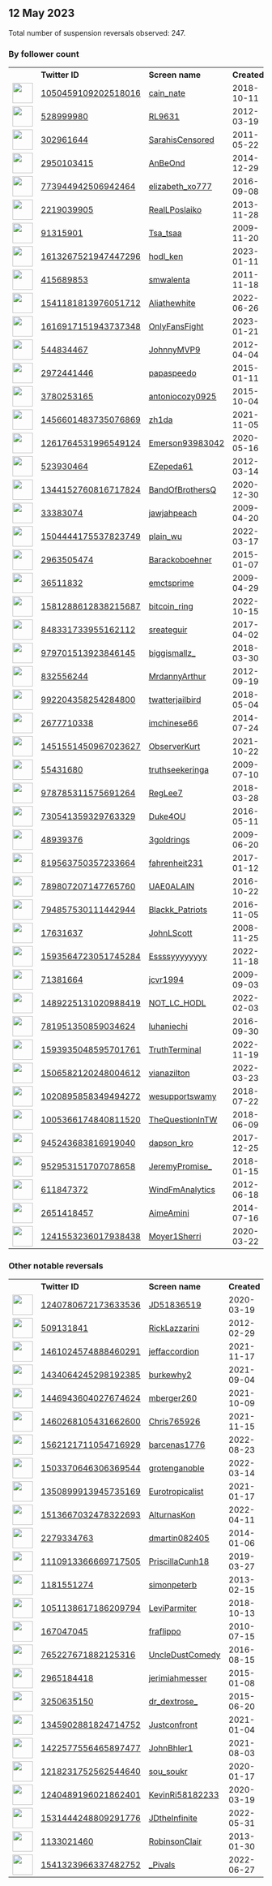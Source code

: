 
## 12 May 2023
Total number of suspension reversals observed: 247.

### By follower count
<table><tr><th></th><th align="left">Twitter ID</th><th align="left">Screen name</th>
<th align="left">Created</th><th align="left">Status</th><th align="left">Suspended</th><th align="left">Followers</th>
<tr><td><a href="https://pbs.twimg.com/profile_images/1657818551107874820/2o2JGNr1_normal.jpg"><img src="https://pbs.twimg.com/profile_images/1657818551107874820/2o2JGNr1_normal.jpg" width="40px" height="40px" align="center"/></a></td><td><a href="https://twitter.com/intent/user?user_id=1050459109202518016">1050459109202518016</a></td><td><a href="https://twitter.com/cain_nate">cain_nate</a></td><td>2018-10-11</td><td align="center"></td><td></td><td>63440</td></tr>
<tr><td><a href="https://pbs.twimg.com/profile_images/1671900510289563649/LWpmZEeZ_normal.jpg"><img src="https://pbs.twimg.com/profile_images/1671900510289563649/LWpmZEeZ_normal.jpg" width="40px" height="40px" align="center"/></a></td><td><a href="https://twitter.com/intent/user?user_id=528999980">528999980</a></td><td><a href="https://twitter.com/RL9631">RL9631</a></td><td>2012-03-19</td><td align="center"></td><td></td><td>61808</td></tr>
<tr><td><a href="https://pbs.twimg.com/profile_images/1644207662484148225/-kt-q1eT_normal.jpg"><img src="https://pbs.twimg.com/profile_images/1644207662484148225/-kt-q1eT_normal.jpg" width="40px" height="40px" align="center"/></a></td><td><a href="https://twitter.com/intent/user?user_id=302961644">302961644</a></td><td><a href="https://twitter.com/SarahisCensored">SarahisCensored</a></td><td>2011-05-22</td><td align="center"></td><td>2023-05-11</td><td>43070</td></tr>
<tr><td><a href="https://pbs.twimg.com/profile_images/1657161802025771008/JTUbEJr3_normal.jpg"><img src="https://pbs.twimg.com/profile_images/1657161802025771008/JTUbEJr3_normal.jpg" width="40px" height="40px" align="center"/></a></td><td><a href="https://twitter.com/intent/user?user_id=2950103415">2950103415</a></td><td><a href="https://twitter.com/AnBeOnd">AnBeOnd</a></td><td>2014-12-29</td><td align="center"></td><td></td><td>36923</td></tr>
<tr><td><a href="https://pbs.twimg.com/profile_images/1657030047029444611/EZ4VI8ND_normal.jpg"><img src="https://pbs.twimg.com/profile_images/1657030047029444611/EZ4VI8ND_normal.jpg" width="40px" height="40px" align="center"/></a></td><td><a href="https://twitter.com/intent/user?user_id=773944942506942464">773944942506942464</a></td><td><a href="https://twitter.com/elizabeth_xo777">elizabeth_xo777</a></td><td>2016-09-08</td><td align="center"></td><td>2022-03-18</td><td>32635</td></tr>
<tr><td><a href="https://pbs.twimg.com/profile_images/1311145569579134976/0ysO1lmp_normal.jpg"><img src="https://pbs.twimg.com/profile_images/1311145569579134976/0ysO1lmp_normal.jpg" width="40px" height="40px" align="center"/></a></td><td><a href="https://twitter.com/intent/user?user_id=2219039905">2219039905</a></td><td><a href="https://twitter.com/RealLPoslaiko">RealLPoslaiko</a></td><td>2013-11-28</td><td align="center"></td><td></td><td>29186</td></tr>
<tr><td><a href="https://pbs.twimg.com/profile_images/1654475130893131777/F0Fhigdy_normal.jpg"><img src="https://pbs.twimg.com/profile_images/1654475130893131777/F0Fhigdy_normal.jpg" width="40px" height="40px" align="center"/></a></td><td><a href="https://twitter.com/intent/user?user_id=91315901">91315901</a></td><td><a href="https://twitter.com/Tsa_tsaa">Tsa_tsaa</a></td><td>2009-11-20</td><td align="center"></td><td>2023-04-10</td><td>27596</td></tr>
<tr><td><a href="https://pbs.twimg.com/profile_images/1613267865494491136/gq0hOa0Y_normal.jpg"><img src="https://pbs.twimg.com/profile_images/1613267865494491136/gq0hOa0Y_normal.jpg" width="40px" height="40px" align="center"/></a></td><td><a href="https://twitter.com/intent/user?user_id=1613267521947447296">1613267521947447296</a></td><td><a href="https://twitter.com/hodl_ken">hodl_ken</a></td><td>2023-01-11</td><td align="center"></td><td>2023-05-10</td><td>25918</td></tr>
<tr><td><a href="https://pbs.twimg.com/profile_images/1028434883570540545/SMDHhOMF_normal.jpg"><img src="https://pbs.twimg.com/profile_images/1028434883570540545/SMDHhOMF_normal.jpg" width="40px" height="40px" align="center"/></a></td><td><a href="https://twitter.com/intent/user?user_id=415689853">415689853</a></td><td><a href="https://twitter.com/smwalenta">smwalenta</a></td><td>2011-11-18</td><td align="center"></td><td></td><td>15335</td></tr>
<tr><td><a href="https://pbs.twimg.com/profile_images/1624602290022907904/46L5H4KT_normal.jpg"><img src="https://pbs.twimg.com/profile_images/1624602290022907904/46L5H4KT_normal.jpg" width="40px" height="40px" align="center"/></a></td><td><a href="https://twitter.com/intent/user?user_id=1541181813976051712">1541181813976051712</a></td><td><a href="https://twitter.com/Aliathewhite">Aliathewhite</a></td><td>2022-06-26</td><td align="center">🚫</td><td>2023-05-10</td><td>11086</td></tr>
<tr><td><a href="https://pbs.twimg.com/profile_images/1665385724319789056/zpIzY3De_normal.jpg"><img src="https://pbs.twimg.com/profile_images/1665385724319789056/zpIzY3De_normal.jpg" width="40px" height="40px" align="center"/></a></td><td><a href="https://twitter.com/intent/user?user_id=1616917151943737348">1616917151943737348</a></td><td><a href="https://twitter.com/OnlyFansFight">OnlyFansFight</a></td><td>2023-01-21</td><td align="center">🚫</td><td>2023-05-01</td><td>10003</td></tr>
<tr><td><a href="https://pbs.twimg.com/profile_images/853282855266508800/Z5gxFrbY_normal.jpg"><img src="https://pbs.twimg.com/profile_images/853282855266508800/Z5gxFrbY_normal.jpg" width="40px" height="40px" align="center"/></a></td><td><a href="https://twitter.com/intent/user?user_id=544834467">544834467</a></td><td><a href="https://twitter.com/JohnnyMVP9">JohnnyMVP9</a></td><td>2012-04-04</td><td align="center"></td><td></td><td>7967</td></tr>
<tr><td><a href="https://pbs.twimg.com/profile_images/1193321580513742849/llHC7PPO_normal.jpg"><img src="https://pbs.twimg.com/profile_images/1193321580513742849/llHC7PPO_normal.jpg" width="40px" height="40px" align="center"/></a></td><td><a href="https://twitter.com/intent/user?user_id=2972441446">2972441446</a></td><td><a href="https://twitter.com/papaspeedo">papaspeedo</a></td><td>2015-01-11</td><td align="center"></td><td></td><td>7567</td></tr>
<tr><td><a href="https://pbs.twimg.com/profile_images/1167114617270571008/vpN1GZUZ_normal.jpg"><img src="https://pbs.twimg.com/profile_images/1167114617270571008/vpN1GZUZ_normal.jpg" width="40px" height="40px" align="center"/></a></td><td><a href="https://twitter.com/intent/user?user_id=3780253165">3780253165</a></td><td><a href="https://twitter.com/antoniocozy0925">antoniocozy0925</a></td><td>2015-10-04</td><td align="center"></td><td>2022-10-05</td><td>4753</td></tr>
<tr><td><a href="https://pbs.twimg.com/profile_images/1654410354213126145/b0S8RhAZ_normal.jpg"><img src="https://pbs.twimg.com/profile_images/1654410354213126145/b0S8RhAZ_normal.jpg" width="40px" height="40px" align="center"/></a></td><td><a href="https://twitter.com/intent/user?user_id=1456601483735076869">1456601483735076869</a></td><td><a href="https://twitter.com/zh1da">zh1da</a></td><td>2021-11-05</td><td align="center"></td><td>2023-03-09</td><td>4678</td></tr>
<tr><td><a href="https://pbs.twimg.com/profile_images/1587947750192201728/dMQ7AeY4_normal.jpg"><img src="https://pbs.twimg.com/profile_images/1587947750192201728/dMQ7AeY4_normal.jpg" width="40px" height="40px" align="center"/></a></td><td><a href="https://twitter.com/intent/user?user_id=1261764531996549124">1261764531996549124</a></td><td><a href="https://twitter.com/Emerson93983042">Emerson93983042</a></td><td>2020-05-16</td><td align="center"></td><td>2022-12-12</td><td>4378</td></tr>
<tr><td><a href="https://pbs.twimg.com/profile_images/946589773551902720/-1dQkqnQ_normal.jpg"><img src="https://pbs.twimg.com/profile_images/946589773551902720/-1dQkqnQ_normal.jpg" width="40px" height="40px" align="center"/></a></td><td><a href="https://twitter.com/intent/user?user_id=523930464">523930464</a></td><td><a href="https://twitter.com/EZepeda61">EZepeda61</a></td><td>2012-03-14</td><td align="center"></td><td>2023-02-28</td><td>4130</td></tr>
<tr><td><a href="https://pbs.twimg.com/profile_images/1665118801711562754/MKaq9X6p_normal.jpg"><img src="https://pbs.twimg.com/profile_images/1665118801711562754/MKaq9X6p_normal.jpg" width="40px" height="40px" align="center"/></a></td><td><a href="https://twitter.com/intent/user?user_id=1344152760816717824">1344152760816717824</a></td><td><a href="https://twitter.com/BandOfBrothersQ">BandOfBrothersQ</a></td><td>2020-12-30</td><td align="center"></td><td>2022-11-08</td><td>4121</td></tr>
<tr><td><a href="https://pbs.twimg.com/profile_images/418796845/BrittonMeBrittonsWedding3_edited_normal.jpg"><img src="https://pbs.twimg.com/profile_images/418796845/BrittonMeBrittonsWedding3_edited_normal.jpg" width="40px" height="40px" align="center"/></a></td><td><a href="https://twitter.com/intent/user?user_id=33383074">33383074</a></td><td><a href="https://twitter.com/jawjahpeach">jawjahpeach</a></td><td>2009-04-20</td><td align="center"></td><td></td><td>3774</td></tr>
<tr><td><a href="https://pbs.twimg.com/profile_images/1505051277905915905/n-LGDeN8_normal.jpg"><img src="https://pbs.twimg.com/profile_images/1505051277905915905/n-LGDeN8_normal.jpg" width="40px" height="40px" align="center"/></a></td><td><a href="https://twitter.com/intent/user?user_id=1504444175537823749">1504444175537823749</a></td><td><a href="https://twitter.com/plain_wu">plain_wu</a></td><td>2022-03-17</td><td align="center"></td><td>2023-04-29</td><td>3636</td></tr>
<tr><td><a href="https://pbs.twimg.com/profile_images/1495198862218256391/UJcQjz4N_normal.jpg"><img src="https://pbs.twimg.com/profile_images/1495198862218256391/UJcQjz4N_normal.jpg" width="40px" height="40px" align="center"/></a></td><td><a href="https://twitter.com/intent/user?user_id=2963505474">2963505474</a></td><td><a href="https://twitter.com/Barackoboehner">Barackoboehner</a></td><td>2015-01-07</td><td align="center"></td><td>2022-06-07</td><td>3497</td></tr>
<tr><td><a href="https://pbs.twimg.com/profile_images/1127279196831510528/b6rJRYEy_normal.png"><img src="https://pbs.twimg.com/profile_images/1127279196831510528/b6rJRYEy_normal.png" width="40px" height="40px" align="center"/></a></td><td><a href="https://twitter.com/intent/user?user_id=36511832">36511832</a></td><td><a href="https://twitter.com/emctsprime">emctsprime</a></td><td>2009-04-29</td><td align="center"></td><td></td><td>3412</td></tr>
<tr><td><a href="https://pbs.twimg.com/profile_images/1581319762440773634/GTl5msnZ_normal.jpg"><img src="https://pbs.twimg.com/profile_images/1581319762440773634/GTl5msnZ_normal.jpg" width="40px" height="40px" align="center"/></a></td><td><a href="https://twitter.com/intent/user?user_id=1581288612838215687">1581288612838215687</a></td><td><a href="https://twitter.com/bitcoin_ring">bitcoin_ring</a></td><td>2022-10-15</td><td align="center"></td><td>2023-04-11</td><td>2937</td></tr>
<tr><td><a href="https://pbs.twimg.com/profile_images/1509603275770843143/uH83mSKN_normal.jpg"><img src="https://pbs.twimg.com/profile_images/1509603275770843143/uH83mSKN_normal.jpg" width="40px" height="40px" align="center"/></a></td><td><a href="https://twitter.com/intent/user?user_id=848331733955162112">848331733955162112</a></td><td><a href="https://twitter.com/sreateguir">sreateguir</a></td><td>2017-04-02</td><td align="center"></td><td>2022-08-10</td><td>2893</td></tr>
<tr><td><a href="https://pbs.twimg.com/profile_images/1250063198872653835/yuGQ-rZZ_normal.jpg"><img src="https://pbs.twimg.com/profile_images/1250063198872653835/yuGQ-rZZ_normal.jpg" width="40px" height="40px" align="center"/></a></td><td><a href="https://twitter.com/intent/user?user_id=979701513923846145">979701513923846145</a></td><td><a href="https://twitter.com/biggismallz_">biggismallz_</a></td><td>2018-03-30</td><td align="center"></td><td></td><td>2768</td></tr>
<tr><td><a href="https://pbs.twimg.com/profile_images/378800000193868718/fe3a39c062fa6a9b5e594275e4902851_normal.jpeg"><img src="https://pbs.twimg.com/profile_images/378800000193868718/fe3a39c062fa6a9b5e594275e4902851_normal.jpeg" width="40px" height="40px" align="center"/></a></td><td><a href="https://twitter.com/intent/user?user_id=832556244">832556244</a></td><td><a href="https://twitter.com/MrdannyArthur">MrdannyArthur</a></td><td>2012-09-19</td><td align="center">🚫</td><td></td><td>2686</td></tr>
<tr><td><a href="https://pbs.twimg.com/profile_images/1263880380316356608/M7b2tk_e_normal.jpg"><img src="https://pbs.twimg.com/profile_images/1263880380316356608/M7b2tk_e_normal.jpg" width="40px" height="40px" align="center"/></a></td><td><a href="https://twitter.com/intent/user?user_id=992204358254284800">992204358254284800</a></td><td><a href="https://twitter.com/twatterjailbird">twatterjailbird</a></td><td>2018-05-04</td><td align="center"></td><td></td><td>2616</td></tr>
<tr><td><a href="https://pbs.twimg.com/profile_images/1539361046204272640/PbsbSsbV_normal.jpg"><img src="https://pbs.twimg.com/profile_images/1539361046204272640/PbsbSsbV_normal.jpg" width="40px" height="40px" align="center"/></a></td><td><a href="https://twitter.com/intent/user?user_id=2677710338">2677710338</a></td><td><a href="https://twitter.com/imchinese66">imchinese66</a></td><td>2014-07-24</td><td align="center"></td><td>2023-02-26</td><td>2481</td></tr>
<tr><td><a href="https://pbs.twimg.com/profile_images/1451551804068610074/mpIaQf_F_normal.jpg"><img src="https://pbs.twimg.com/profile_images/1451551804068610074/mpIaQf_F_normal.jpg" width="40px" height="40px" align="center"/></a></td><td><a href="https://twitter.com/intent/user?user_id=1451551450967023627">1451551450967023627</a></td><td><a href="https://twitter.com/ObserverKurt">ObserverKurt</a></td><td>2021-10-22</td><td align="center"></td><td>2022-08-28</td><td>2392</td></tr>
<tr><td><a href="https://pbs.twimg.com/profile_images/1351620607180496896/y9Pmgmdz_normal.jpg"><img src="https://pbs.twimg.com/profile_images/1351620607180496896/y9Pmgmdz_normal.jpg" width="40px" height="40px" align="center"/></a></td><td><a href="https://twitter.com/intent/user?user_id=55431680">55431680</a></td><td><a href="https://twitter.com/truthseekeringa">truthseekeringa</a></td><td>2009-07-10</td><td align="center"></td><td>2022-07-17</td><td>2119</td></tr>
<tr><td><a href="https://pbs.twimg.com/profile_images/991315906654588928/1C2i8cqL_normal.jpg"><img src="https://pbs.twimg.com/profile_images/991315906654588928/1C2i8cqL_normal.jpg" width="40px" height="40px" align="center"/></a></td><td><a href="https://twitter.com/intent/user?user_id=978785311575691264">978785311575691264</a></td><td><a href="https://twitter.com/RegLee7">RegLee7</a></td><td>2018-03-28</td><td align="center"></td><td>2022-10-20</td><td>1877</td></tr>
<tr><td><a href="https://pbs.twimg.com/profile_images/1020402494223118337/36UqGpVY_normal.jpg"><img src="https://pbs.twimg.com/profile_images/1020402494223118337/36UqGpVY_normal.jpg" width="40px" height="40px" align="center"/></a></td><td><a href="https://twitter.com/intent/user?user_id=730541359329763329">730541359329763329</a></td><td><a href="https://twitter.com/Duke4OU">Duke4OU</a></td><td>2016-05-11</td><td align="center"></td><td></td><td>1826</td></tr>
<tr><td><a href="https://pbs.twimg.com/profile_images/1106266465328467968/H3_ypEKh_normal.png"><img src="https://pbs.twimg.com/profile_images/1106266465328467968/H3_ypEKh_normal.png" width="40px" height="40px" align="center"/></a></td><td><a href="https://twitter.com/intent/user?user_id=48939376">48939376</a></td><td><a href="https://twitter.com/3goldrings">3goldrings</a></td><td>2009-06-20</td><td align="center"></td><td></td><td>1647</td></tr>
<tr><td><a href="https://pbs.twimg.com/profile_images/1106416509491073024/lig41QxA_normal.jpg"><img src="https://pbs.twimg.com/profile_images/1106416509491073024/lig41QxA_normal.jpg" width="40px" height="40px" align="center"/></a></td><td><a href="https://twitter.com/intent/user?user_id=819563750357233664">819563750357233664</a></td><td><a href="https://twitter.com/fahrenheit231">fahrenheit231</a></td><td>2017-01-12</td><td align="center"></td><td></td><td>1507</td></tr>
<tr><td><a href="https://pbs.twimg.com/profile_images/1378982987409276929/9WFOBblV_normal.jpg"><img src="https://pbs.twimg.com/profile_images/1378982987409276929/9WFOBblV_normal.jpg" width="40px" height="40px" align="center"/></a></td><td><a href="https://twitter.com/intent/user?user_id=789807207147765760">789807207147765760</a></td><td><a href="https://twitter.com/UAE0ALAIN">UAE0ALAIN</a></td><td>2016-10-22</td><td align="center"></td><td>2022-06-05</td><td>1349</td></tr>
<tr><td><a href="https://pbs.twimg.com/profile_images/794859747287724032/I2cZYBqV_normal.jpg"><img src="https://pbs.twimg.com/profile_images/794859747287724032/I2cZYBqV_normal.jpg" width="40px" height="40px" align="center"/></a></td><td><a href="https://twitter.com/intent/user?user_id=794857530111442944">794857530111442944</a></td><td><a href="https://twitter.com/Blackk_Patriots">Blackk_Patriots</a></td><td>2016-11-05</td><td align="center"></td><td></td><td>1298</td></tr>
<tr><td><a href="https://pbs.twimg.com/profile_images/1594800095941169152/AjL-i5Be_normal.jpg"><img src="https://pbs.twimg.com/profile_images/1594800095941169152/AjL-i5Be_normal.jpg" width="40px" height="40px" align="center"/></a></td><td><a href="https://twitter.com/intent/user?user_id=17631637">17631637</a></td><td><a href="https://twitter.com/JohnLScott">JohnLScott</a></td><td>2008-11-25</td><td align="center"></td><td></td><td>1269</td></tr>
<tr><td><a href="https://pbs.twimg.com/profile_images/1594228840884224000/mpprACZl_normal.jpg"><img src="https://pbs.twimg.com/profile_images/1594228840884224000/mpprACZl_normal.jpg" width="40px" height="40px" align="center"/></a></td><td><a href="https://twitter.com/intent/user?user_id=1593564723051745284">1593564723051745284</a></td><td><a href="https://twitter.com/Essssyyyyyyyy">Essssyyyyyyyy</a></td><td>2022-11-18</td><td align="center">🚫</td><td>2023-03-28</td><td>1240</td></tr>
<tr><td><a href="https://pbs.twimg.com/profile_images/1672390434927017984/xtoC6xVB_normal.jpg"><img src="https://pbs.twimg.com/profile_images/1672390434927017984/xtoC6xVB_normal.jpg" width="40px" height="40px" align="center"/></a></td><td><a href="https://twitter.com/intent/user?user_id=71381664">71381664</a></td><td><a href="https://twitter.com/jcvr1994">jcvr1994</a></td><td>2009-09-03</td><td align="center"></td><td>2022-10-10</td><td>1197</td></tr>
<tr><td><a href="https://pbs.twimg.com/profile_images/1544386413298343936/JXcElbNC_normal.jpg"><img src="https://pbs.twimg.com/profile_images/1544386413298343936/JXcElbNC_normal.jpg" width="40px" height="40px" align="center"/></a></td><td><a href="https://twitter.com/intent/user?user_id=1489225131020988419">1489225131020988419</a></td><td><a href="https://twitter.com/NOT_LC_HODL">NOT_LC_HODL</a></td><td>2022-02-03</td><td align="center"></td><td>2022-12-13</td><td>1184</td></tr>
<tr><td><a href="https://pbs.twimg.com/profile_images/1652860601335439362/B6xkBamA_normal.jpg"><img src="https://pbs.twimg.com/profile_images/1652860601335439362/B6xkBamA_normal.jpg" width="40px" height="40px" align="center"/></a></td><td><a href="https://twitter.com/intent/user?user_id=781951350859034624">781951350859034624</a></td><td><a href="https://twitter.com/luhaniechi">luhaniechi</a></td><td>2016-09-30</td><td align="center"></td><td>2022-10-30</td><td>1119</td></tr>
<tr><td><a href="https://pbs.twimg.com/profile_images/1650541117665062913/XwHKqwrZ_normal.jpg"><img src="https://pbs.twimg.com/profile_images/1650541117665062913/XwHKqwrZ_normal.jpg" width="40px" height="40px" align="center"/></a></td><td><a href="https://twitter.com/intent/user?user_id=1593935048595701761">1593935048595701761</a></td><td><a href="https://twitter.com/TruthTerminal">TruthTerminal</a></td><td>2022-11-19</td><td align="center"></td><td>2023-05-02</td><td>1057</td></tr>
<tr><td><a href="https://pbs.twimg.com/profile_images/1547243889324605446/uZV2_yvl_normal.jpg"><img src="https://pbs.twimg.com/profile_images/1547243889324605446/uZV2_yvl_normal.jpg" width="40px" height="40px" align="center"/></a></td><td><a href="https://twitter.com/intent/user?user_id=1506582120248004612">1506582120248004612</a></td><td><a href="https://twitter.com/vianazilton">vianazilton</a></td><td>2022-03-23</td><td align="center"></td><td>2022-10-20</td><td>1022</td></tr>
<tr><td><a href="https://pbs.twimg.com/profile_images/1541796115753754624/UfD7ElW5_normal.jpg"><img src="https://pbs.twimg.com/profile_images/1541796115753754624/UfD7ElW5_normal.jpg" width="40px" height="40px" align="center"/></a></td><td><a href="https://twitter.com/intent/user?user_id=1020895858349494272">1020895858349494272</a></td><td><a href="https://twitter.com/wesupportswamy">wesupportswamy</a></td><td>2018-07-22</td><td align="center"></td><td>2022-07-27</td><td>990</td></tr>
<tr><td><a href="https://pbs.twimg.com/profile_images/1415847240317292546/WP3BtmJw_normal.jpg"><img src="https://pbs.twimg.com/profile_images/1415847240317292546/WP3BtmJw_normal.jpg" width="40px" height="40px" align="center"/></a></td><td><a href="https://twitter.com/intent/user?user_id=1005366174840811520">1005366174840811520</a></td><td><a href="https://twitter.com/TheQuestionInTW">TheQuestionInTW</a></td><td>2018-06-09</td><td align="center"></td><td>2022-07-03</td><td>961</td></tr>
<tr><td><a href="https://pbs.twimg.com/profile_images/1565316796000964608/ojVqh4v9_normal.jpg"><img src="https://pbs.twimg.com/profile_images/1565316796000964608/ojVqh4v9_normal.jpg" width="40px" height="40px" align="center"/></a></td><td><a href="https://twitter.com/intent/user?user_id=945243683816919040">945243683816919040</a></td><td><a href="https://twitter.com/dapson_kro">dapson_kro</a></td><td>2017-12-25</td><td align="center"></td><td>2023-04-17</td><td>922</td></tr>
<tr><td><a href="https://pbs.twimg.com/profile_images/1661954452280967171/ZkfRNvHU_normal.jpg"><img src="https://pbs.twimg.com/profile_images/1661954452280967171/ZkfRNvHU_normal.jpg" width="40px" height="40px" align="center"/></a></td><td><a href="https://twitter.com/intent/user?user_id=952953151707078658">952953151707078658</a></td><td><a href="https://twitter.com/JeremyPromise_">JeremyPromise_</a></td><td>2018-01-15</td><td align="center"></td><td>2023-02-03</td><td>910</td></tr>
<tr><td><a href="https://pbs.twimg.com/profile_images/545984362278178818/mA1AADPJ_normal.jpeg"><img src="https://pbs.twimg.com/profile_images/545984362278178818/mA1AADPJ_normal.jpeg" width="40px" height="40px" align="center"/></a></td><td><a href="https://twitter.com/intent/user?user_id=611847372">611847372</a></td><td><a href="https://twitter.com/WindFmAnalytics">WindFmAnalytics</a></td><td>2012-06-18</td><td align="center"></td><td>2023-03-22</td><td>756</td></tr>
<tr><td><a href="https://pbs.twimg.com/profile_images/1533750252322402304/K4NjImkU_normal.jpg"><img src="https://pbs.twimg.com/profile_images/1533750252322402304/K4NjImkU_normal.jpg" width="40px" height="40px" align="center"/></a></td><td><a href="https://twitter.com/intent/user?user_id=2651418457">2651418457</a></td><td><a href="https://twitter.com/AimeAmini">AimeAmini</a></td><td>2014-07-16</td><td align="center"></td><td>2023-01-11</td><td>721</td></tr>
<tr><td><a href="https://pbs.twimg.com/profile_images/1347710875273146375/-i7lq4lp_normal.jpg"><img src="https://pbs.twimg.com/profile_images/1347710875273146375/-i7lq4lp_normal.jpg" width="40px" height="40px" align="center"/></a></td><td><a href="https://twitter.com/intent/user?user_id=1241553236017938438">1241553236017938438</a></td><td><a href="https://twitter.com/Moyer1Sherri">Moyer1Sherri</a></td><td>2020-03-22</td><td align="center"></td><td>2022-10-29</td><td>718</td></tr>
</table>

### Other notable reversals
<table><tr><th></th><th align="left">Twitter ID</th><th align="left">Screen name</th>
<th align="left">Created</th><th align="left">Status</th><th align="left">Suspended</th><th align="left">Followers</th>
<tr><td><a href="https://pbs.twimg.com/profile_images/1501056925777076232/zMUG7HdG_normal.jpg"><img src="https://pbs.twimg.com/profile_images/1501056925777076232/zMUG7HdG_normal.jpg" width="40px" height="40px" align="center"/></a></td><td><a href="https://twitter.com/intent/user?user_id=1240780672173633536">1240780672173633536</a></td><td><a href="https://twitter.com/JD51836519">JD51836519</a></td><td>2020-03-19</td><td align="center"></td><td>2022-06-07</td><td>320</td></tr>
<tr><td><a href="https://pbs.twimg.com/profile_images/1863017016/lazz_co_normal.jpg"><img src="https://pbs.twimg.com/profile_images/1863017016/lazz_co_normal.jpg" width="40px" height="40px" align="center"/></a></td><td><a href="https://twitter.com/intent/user?user_id=509131841">509131841</a></td><td><a href="https://twitter.com/RickLazzarini">RickLazzarini</a></td><td>2012-02-29</td><td align="center"></td><td>2022-08-26</td><td>666</td></tr>
<tr><td><a href="https://pbs.twimg.com/profile_images/1657067582086602753/idW5SXoQ_normal.jpg"><img src="https://pbs.twimg.com/profile_images/1657067582086602753/idW5SXoQ_normal.jpg" width="40px" height="40px" align="center"/></a></td><td><a href="https://twitter.com/intent/user?user_id=1461024574888460291">1461024574888460291</a></td><td><a href="https://twitter.com/jeffaccordion">jeffaccordion</a></td><td>2021-11-17</td><td align="center"></td><td>2022-05-24</td><td>172</td></tr>
<tr><td><a href="https://pbs.twimg.com/profile_images/1652336629456011264/ucmU46wl_normal.jpg"><img src="https://pbs.twimg.com/profile_images/1652336629456011264/ucmU46wl_normal.jpg" width="40px" height="40px" align="center"/></a></td><td><a href="https://twitter.com/intent/user?user_id=1434064245298192385">1434064245298192385</a></td><td><a href="https://twitter.com/burkewhy2">burkewhy2</a></td><td>2021-09-04</td><td align="center"></td><td>2023-04-27</td><td>28</td></tr>
<tr><td><a href="https://abs.twimg.com/sticky/default_profile_images/default_profile_normal.png"><img src="https://abs.twimg.com/sticky/default_profile_images/default_profile_normal.png" width="40px" height="40px" align="center"/></a></td><td><a href="https://twitter.com/intent/user?user_id=1446943604027674624">1446943604027674624</a></td><td><a href="https://twitter.com/mberger260">mberger260</a></td><td>2021-10-09</td><td align="center"></td><td>2023-05-12</td><td>208</td></tr>
<tr><td><a href="https://pbs.twimg.com/profile_images/1587520799195422721/FXTorWkO_normal.jpg"><img src="https://pbs.twimg.com/profile_images/1587520799195422721/FXTorWkO_normal.jpg" width="40px" height="40px" align="center"/></a></td><td><a href="https://twitter.com/intent/user?user_id=1460268105431662600">1460268105431662600</a></td><td><a href="https://twitter.com/Chris765926">Chris765926</a></td><td>2021-11-15</td><td align="center"></td><td>2022-12-15</td><td>88</td></tr>
<tr><td><a href="https://pbs.twimg.com/profile_images/1589778597413326850/nMixvRiJ_normal.jpg"><img src="https://pbs.twimg.com/profile_images/1589778597413326850/nMixvRiJ_normal.jpg" width="40px" height="40px" align="center"/></a></td><td><a href="https://twitter.com/intent/user?user_id=1562121711054716929">1562121711054716929</a></td><td><a href="https://twitter.com/barcenas1776">barcenas1776</a></td><td>2022-08-23</td><td align="center"></td><td>2022-12-09</td><td>91</td></tr>
<tr><td><a href="https://pbs.twimg.com/profile_images/1503371200587776005/pVkLJtKq_normal.jpg"><img src="https://pbs.twimg.com/profile_images/1503371200587776005/pVkLJtKq_normal.jpg" width="40px" height="40px" align="center"/></a></td><td><a href="https://twitter.com/intent/user?user_id=1503370646306369544">1503370646306369544</a></td><td><a href="https://twitter.com/grotenganoble">grotenganoble</a></td><td>2022-03-14</td><td align="center"></td><td>2022-11-27</td><td>372</td></tr>
<tr><td><a href="https://pbs.twimg.com/profile_images/1592256615113269249/BkzlnDKN_normal.jpg"><img src="https://pbs.twimg.com/profile_images/1592256615113269249/BkzlnDKN_normal.jpg" width="40px" height="40px" align="center"/></a></td><td><a href="https://twitter.com/intent/user?user_id=1350899913945735169">1350899913945735169</a></td><td><a href="https://twitter.com/Eurotropicalist">Eurotropicalist</a></td><td>2021-01-17</td><td align="center"></td><td>2022-12-21</td><td>120</td></tr>
<tr><td><a href="https://pbs.twimg.com/profile_images/1530383852941807617/O0RpRyPx_normal.jpg"><img src="https://pbs.twimg.com/profile_images/1530383852941807617/O0RpRyPx_normal.jpg" width="40px" height="40px" align="center"/></a></td><td><a href="https://twitter.com/intent/user?user_id=1513667032478322693">1513667032478322693</a></td><td><a href="https://twitter.com/AlturnasKon">AlturnasKon</a></td><td>2022-04-11</td><td align="center">🔒</td><td>2022-06-13</td><td>372</td></tr>
<tr><td><a href="https://pbs.twimg.com/profile_images/1519145929806434304/MS1CxRkx_normal.jpg"><img src="https://pbs.twimg.com/profile_images/1519145929806434304/MS1CxRkx_normal.jpg" width="40px" height="40px" align="center"/></a></td><td><a href="https://twitter.com/intent/user?user_id=2279334763">2279334763</a></td><td><a href="https://twitter.com/dmartin082405">dmartin082405</a></td><td>2014-01-06</td><td align="center"></td><td>2023-03-22</td><td>29</td></tr>
<tr><td><a href="https://pbs.twimg.com/profile_images/1628892559786274818/wS5vmqiG_normal.jpg"><img src="https://pbs.twimg.com/profile_images/1628892559786274818/wS5vmqiG_normal.jpg" width="40px" height="40px" align="center"/></a></td><td><a href="https://twitter.com/intent/user?user_id=1110913366669717505">1110913366669717505</a></td><td><a href="https://twitter.com/PriscillaCunh18">PriscillaCunh18</a></td><td>2019-03-27</td><td align="center"></td><td>2023-03-12</td><td>9</td></tr>
<tr><td><a href="https://pbs.twimg.com/profile_images/950299909412016130/_VUUQSC8_normal.jpg"><img src="https://pbs.twimg.com/profile_images/950299909412016130/_VUUQSC8_normal.jpg" width="40px" height="40px" align="center"/></a></td><td><a href="https://twitter.com/intent/user?user_id=1181551274">1181551274</a></td><td><a href="https://twitter.com/simonpeterb">simonpeterb</a></td><td>2013-02-15</td><td align="center"></td><td>2022-12-12</td><td>392</td></tr>
<tr><td><a href="https://pbs.twimg.com/profile_images/1415449518393290754/xzXwKlWw_normal.jpg"><img src="https://pbs.twimg.com/profile_images/1415449518393290754/xzXwKlWw_normal.jpg" width="40px" height="40px" align="center"/></a></td><td><a href="https://twitter.com/intent/user?user_id=1051138617186209794">1051138617186209794</a></td><td><a href="https://twitter.com/LeviParmiter">LeviParmiter</a></td><td>2018-10-13</td><td align="center"></td><td>2022-09-30</td><td>137</td></tr>
<tr><td><a href="https://pbs.twimg.com/profile_images/1665043316876951557/4zxJ63aD_normal.jpg"><img src="https://pbs.twimg.com/profile_images/1665043316876951557/4zxJ63aD_normal.jpg" width="40px" height="40px" align="center"/></a></td><td><a href="https://twitter.com/intent/user?user_id=167047045">167047045</a></td><td><a href="https://twitter.com/fraflippo">fraflippo</a></td><td>2010-07-15</td><td align="center"></td><td>2023-04-20</td><td>8</td></tr>
<tr><td><a href="https://pbs.twimg.com/profile_images/1495166342600617985/qD72QGqU_normal.jpg"><img src="https://pbs.twimg.com/profile_images/1495166342600617985/qD72QGqU_normal.jpg" width="40px" height="40px" align="center"/></a></td><td><a href="https://twitter.com/intent/user?user_id=765227671882125316">765227671882125316</a></td><td><a href="https://twitter.com/UncleDustComedy">UncleDustComedy</a></td><td>2016-08-15</td><td align="center"></td><td>2023-04-21</td><td>705</td></tr>
<tr><td><a href="https://pbs.twimg.com/profile_images/553068566766157824/F5k_3OD0_normal.png"><img src="https://pbs.twimg.com/profile_images/553068566766157824/F5k_3OD0_normal.png" width="40px" height="40px" align="center"/></a></td><td><a href="https://twitter.com/intent/user?user_id=2965184418">2965184418</a></td><td><a href="https://twitter.com/jerimiahmesser">jerimiahmesser</a></td><td>2015-01-08</td><td align="center"></td><td>2023-01-04</td><td>1</td></tr>
<tr><td><a href="https://pbs.twimg.com/profile_images/1596178185406009350/7_wP1xzN_normal.png"><img src="https://pbs.twimg.com/profile_images/1596178185406009350/7_wP1xzN_normal.png" width="40px" height="40px" align="center"/></a></td><td><a href="https://twitter.com/intent/user?user_id=3250635150">3250635150</a></td><td><a href="https://twitter.com/dr_dextrose_">dr_dextrose_</a></td><td>2015-06-20</td><td align="center">👋</td><td>2022-11-28</td><td>87</td></tr>
<tr><td><a href="https://pbs.twimg.com/profile_images/1602113704404959233/lIjgZSD8_normal.jpg"><img src="https://pbs.twimg.com/profile_images/1602113704404959233/lIjgZSD8_normal.jpg" width="40px" height="40px" align="center"/></a></td><td><a href="https://twitter.com/intent/user?user_id=1345902881824714752">1345902881824714752</a></td><td><a href="https://twitter.com/Justconfront">Justconfront</a></td><td>2021-01-04</td><td align="center"></td><td>2023-04-03</td><td>335</td></tr>
<tr><td><a href="https://pbs.twimg.com/profile_images/1422577828713873413/kVH25sq1_normal.jpg"><img src="https://pbs.twimg.com/profile_images/1422577828713873413/kVH25sq1_normal.jpg" width="40px" height="40px" align="center"/></a></td><td><a href="https://twitter.com/intent/user?user_id=1422577556465897477">1422577556465897477</a></td><td><a href="https://twitter.com/JohnBhler1">JohnBhler1</a></td><td>2021-08-03</td><td align="center">🔒</td><td>2023-01-20</td><td>2</td></tr>
<tr><td><a href="https://pbs.twimg.com/profile_images/1554700726189826048/K_bmMqrH_normal.jpg"><img src="https://pbs.twimg.com/profile_images/1554700726189826048/K_bmMqrH_normal.jpg" width="40px" height="40px" align="center"/></a></td><td><a href="https://twitter.com/intent/user?user_id=1218231752562544640">1218231752562544640</a></td><td><a href="https://twitter.com/sou_soukr">sou_soukr</a></td><td>2020-01-17</td><td align="center"></td><td>2022-08-07</td><td>263</td></tr>
<tr><td><a href="https://pbs.twimg.com/profile_images/1589452588436656132/2LhrB69e_normal.jpg"><img src="https://pbs.twimg.com/profile_images/1589452588436656132/2LhrB69e_normal.jpg" width="40px" height="40px" align="center"/></a></td><td><a href="https://twitter.com/intent/user?user_id=1240489196021862401">1240489196021862401</a></td><td><a href="https://twitter.com/KevinRi58182233">KevinRi58182233</a></td><td>2020-03-19</td><td align="center"></td><td>2022-12-25</td><td>22</td></tr>
<tr><td><a href="https://pbs.twimg.com/profile_images/1531607918155649031/2zGawKM5_normal.jpg"><img src="https://pbs.twimg.com/profile_images/1531607918155649031/2zGawKM5_normal.jpg" width="40px" height="40px" align="center"/></a></td><td><a href="https://twitter.com/intent/user?user_id=1531444248809291776">1531444248809291776</a></td><td><a href="https://twitter.com/JDtheInfinite">JDtheInfinite</a></td><td>2022-05-31</td><td align="center"></td><td>2022-08-19</td><td>94</td></tr>
<tr><td><a href="https://pbs.twimg.com/profile_images/1591511646995972096/2soXxLUG_normal.jpg"><img src="https://pbs.twimg.com/profile_images/1591511646995972096/2soXxLUG_normal.jpg" width="40px" height="40px" align="center"/></a></td><td><a href="https://twitter.com/intent/user?user_id=1133021460">1133021460</a></td><td><a href="https://twitter.com/RobinsonClair">RobinsonClair</a></td><td>2013-01-30</td><td align="center"></td><td>2022-11-24</td><td>23</td></tr>
<tr><td><a href="https://pbs.twimg.com/profile_images/1602858230035759104/MmeL7g0O_normal.jpg"><img src="https://pbs.twimg.com/profile_images/1602858230035759104/MmeL7g0O_normal.jpg" width="40px" height="40px" align="center"/></a></td><td><a href="https://twitter.com/intent/user?user_id=1541323966337482752">1541323966337482752</a></td><td><a href="https://twitter.com/_Pivals">_Pivals</a></td><td>2022-06-27</td><td align="center"></td><td>2023-01-07</td><td>91</td></tr>
</table>
